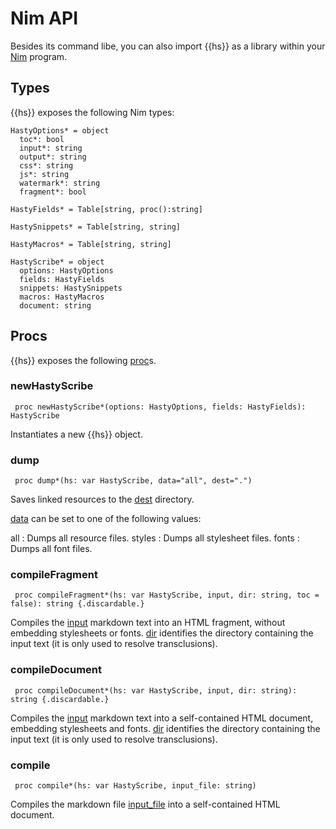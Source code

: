 # Nim API

Besides its command libe, you can also import {{hs}} as a library within your [Nim](https://nim-lang.org) program.

## Types

{{hs}} exposes the following Nim types:

```
HastyOptions* = object
  toc*: bool
  input*: string
  output*: string
  css*: string
  js*: string
  watermark*: string
  fragment*: bool

HastyFields* = Table[string, proc():string]

HastySnippets* = Table[string, string]

HastyMacros* = Table[string, string]

HastyScribe* = object
  options: HastyOptions
  fields: HastyFields
  snippets: HastySnippets
  macros: HastyMacros
  document: string
```

## Procs

{{hs}} exposes the following [proc](class:kwd)s.

### newHastyScribe

     proc newHastyScribe*(options: HastyOptions, fields: HastyFields): HastyScribe

Instantiates a new {{hs}} object.

### dump

     proc dump*(hs: var HastyScribe, data="all", dest=".")

Saves linked resources to the [dest](class:dir) directory.

[data](class:kwd) can be set to one of the following values:

all
: Dumps all resource files.
styles
: Dumps all stylesheet files.
fonts
: Dumps all font files.

### compileFragment

     proc compileFragment*(hs: var HastyScribe, input, dir: string, toc = false): string {.discardable.}

Compiles the [input](class:kwd) markdown text into an HTML fragment, without embedding stylesheets or fonts. [dir](class:kwd) identifies the directory containing the input text (it is only used to resolve transclusions).

### compileDocument

     proc compileDocument*(hs: var HastyScribe, input, dir: string): string {.discardable.}

Compiles the [input](class:kwd) markdown text into a self-contained HTML document, embedding stylesheets and fonts. [dir](class:kwd) identifies the directory containing the input text (it is only used to resolve transclusions).

### compile

     proc compile*(hs: var HastyScribe, input_file: string)

Compiles the markdown file [input\_file](class:kwd) into a self-contained HTML document.
